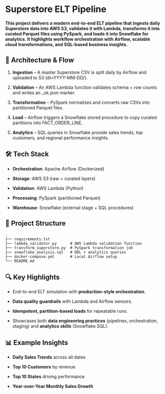Superstore ELT Pipeline
=======================

**This project delivers a modern end-to-end ELT pipeline that ingests daily Superstore data into AWS S3, validates it with Lambda, transforms it into curated Parquet files using PySpark, and loads it into Snowflake for analytics. It highlights workflow orchestration with Airflow, scalable cloud transformations, and SQL-based business insights.**

🚀 Architecture & Flow
----------------------

1.  **Ingestion** – A master Superstore CSV is split daily by Airflow and uploaded to S3 (dt=YYYY-MM-DD/).
    
2.  **Validation** – An AWS Lambda function validates schema + row counts and writes an \_ok.json marker.
    
3.  **Transformation** – PySpark normalizes and converts raw CSVs into partitioned Parquet files.
    
4.  **Load** – Airflow triggers a Snowflake stored procedure to copy curated partitions into FACT\_ORDER\_LINE.
    
5.  **Analytics** – SQL queries in Snowflake provide sales trends, top customers, and regional performance insights.
    

🛠️ Tech Stack
--------------

*   **Orchestration**: Apache Airflow (Dockerized)
    
*   **Storage**: AWS S3 (raw + curated layers)
    
*   **Validation**: AWS Lambda (Python)
    
*   **Processing**: PySpark (partitioned Parquet)
    
*   **Warehouse**: Snowflake (external stage + SQL procedures)
    

📂 Project Structure
--------------------

```text
.
├── requirements.txt                
├── lambda_validator.py      # AWS Lambda validation function
├── transform_superstore.py  # PySpark transformation job
├── snowflake_analysis.sql   # DDL + analytics queries
├── docker-compose.yml       # Local Airflow setup
└── README.md

```

🔍 Key Highlights
-----------------

*   End-to-end ELT simulation with **production-style orchestration**.
    
*   **Data quality guardrails** with Lambda and Airflow sensors.
    
*   **Idempotent, partition-based loads** for repeatable runs.
    
*   Showcases both **data engineering practices** (pipelines, orchestration, staging) and **analytics skills** (Snowflake SQL).
    

📊 Example Insights
-------------------

*   **Daily Sales Trends** across all dates
    
*   **Top 10 Customers** by revenue
    
*   **Top 10 States** driving performance
    
*   **Year-over-Year Monthly Sales Growth**
